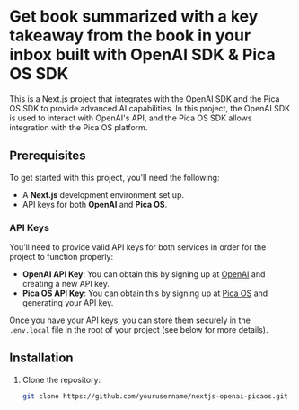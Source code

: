 # Get book summarized with a key takeaway from the book in your inbox built with OpenAI SDK & Pica OS SDK

This is a Next.js project that integrates with the OpenAI SDK and the Pica OS SDK to provide advanced AI capabilities. In this project, the OpenAI SDK is used to interact with OpenAI's API, and the Pica OS SDK allows integration with the Pica OS platform.

## Prerequisites

To get started with this project, you'll need the following:

- A **Next.js** development environment set up.
- API keys for both **OpenAI** and **Pica OS**.
  
### API Keys
You’ll need to provide valid API keys for both services in order for the project to function properly:

- **OpenAI API Key**: You can obtain this by signing up at [OpenAI](https://platform.openai.com/) and creating a new API key.
- **Pica OS API Key**: You can obtain this by signing up at [Pica OS](https://www.picaos.com/) and generating your API key.

Once you have your API keys, you can store them securely in the `.env.local` file in the root of your project (see below for more details).

## Installation

1. Clone the repository:

   ```bash
   git clone https://github.com/yourusername/nextjs-openai-picaos.git
